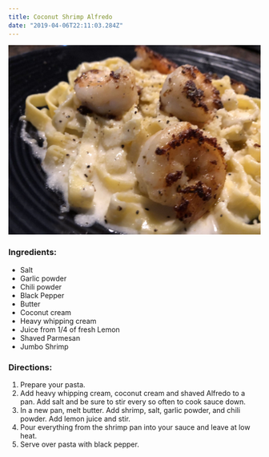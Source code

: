 ```yaml
---
title: Coconut Shrimp Alfredo
date: "2019-04-06T22:11:03.284Z"
---
```


![Coconut Shrimp Alfredo](./coconut-shrimp-alfredo.jpg)

### Ingredients:

- Salt
- Garlic powder
- Chili powder
- Black Pepper
- Butter
- Coconut cream
- Heavy whipping cream
- Juice from 1/4 of fresh Lemon
- Shaved Parmesan
- Jumbo Shrimp

### Directions:

1. Prepare your pasta.
2. Add heavy whipping cream, coconut cream and shaved Alfredo to a pan. Add salt and be sure to stir every so often to cook sauce down.
3. In a new pan, melt butter. Add shrimp, salt, garlic powder, and chili powder. Add lemon juice and stir.
4. Pour everything from the shrimp pan into your sauce and leave at low heat.
5. Serve over pasta with black pepper.
